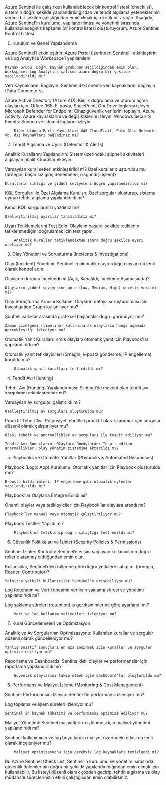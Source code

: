 Azure Sentinel ile çalışırken kullanılabilecek bir kontrol listesi (checklist), sistemin doğru şekilde yapılandırıldığından ve tehdit algılama yeteneklerinin verimli bir şekilde çalıştığından emin olmak için kritik bir araçtır. Aşağıda, Azure Sentinel'in kurulumu, yapılandırılması ve yönetimi sırasında kullanabileceğiniz kapsamlı bir kontrol listesi oluşturuyorum.
Azure Sentinel Kontrol Listesi
1. Kurulum ve Genel Yapılandırma

Azure Sentinel’i etkinleştirin: Azure Portal üzerinden Sentinel’i etkinleştirin ve Log Analytics Workspace’i yapılandırın.

    Kaynak Grubu: Doğru kaynak grubunun seçildiğinden emin olun.
    Workspace: Log Analytics çalışma alanı doğru bir şekilde yapılandırıldı mı?

Veri Kaynaklarını Bağlayın: Sentinel'deki önemli veri kaynaklarını bağlayın (Data Connectors).

Azure Active Directory (Azure AD): Kimlik doğrulama ve oturum açma olayları için.
Office 365: E-posta, SharePoint, OneDrive loglarını izleyin.
Microsoft Defender for Endpoint: Cihaz güvenlik verilerini toplayın.
Azure Activity: Azure kaynaklarını ve değişikliklerini izleyin.
Windows Security Events: Sunucu ve istemci loglarını izleyin.

        Diğer Üçüncü Parti Kaynaklar: AWS CloudTrail, Palo Alto Networks vb. dış kaynakları bağladınız mı?

2. Tehdit Algılama ve Uyarı (Detection & Alerts)

Analitik Kurallarını Yapılandırın: Sistem üzerindeki şüpheli aktiviteleri algılayan analitik kurallar ekleyin.

Varsayılan kural setleri etkinleştirildi mi?
Özel kurallar oluşturuldu mu (örneğin, başarısız giriş denemeleri, olağandışı işlem)?

    Kuralların sıklığı ve şiddet seviyeleri doğru yapılandırıldı mı?

KQL Sorguları ile Özel Algılama Kuralları: Özel sorgular oluşturup, sisteme uygun tehdit algılama yapılandırıldı mı?

Kendi KQL sorgularınızı yazdınız mı?

    Özelleştirilmiş uyarılar tanımladınız mı?

Uyarı Tetiklemelerini Test Edin: Olayların başarılı şekilde tetiklenip tetiklenmediğini doğrulamak için test yapın.

        Analitik kurallar tetiklendikten sonra doğru şekilde uyarı üretiyor mu?

3. Olay Yönetimi ve Soruşturma (Incidents & Investigations)

Olay (Incident) Yönetimi: Sentinel’in otomatik oluşturduğu olayları düzenli olarak kontrol edin.

Olayların durumu incelendi mi (Açık, Kapatıldı, İnceleme Aşamasında)?

    Olayların şiddet seviyesine göre (Low, Medium, High) öncelik verildi mi?

Olay Soruşturma Aracını Kullanın: Olayların detaylı soruşturulması için Investigation Graph kullanılıyor mu?

Şüpheli varlıklar arasında grafiksel bağlantılar doğru görünüyor mu?

    Zaman çizelgesi (timeline) kullanılarak olayların hangi aşamada gerçekleştiği izleniyor mu?

Otomatik Yanıt Kuralları: Kritik olaylara otomatik yanıt için Playbook'lar yapılandırıldı mı?

Otomatik yanıt tetikleyicileri (örneğin, e-posta gönderme, IP engelleme) kuruldu mu?

        Otomatik yanıt kuralları test edildi mi?

4. Tehdit Avı (Hunting)

Tehdit Avı (Hunting) Yapılandırması: Sentinel’de mevcut olan tehdit avı sorgularını etkinleştirdiniz mi?

Varsayılan av sorguları çalıştırıldı mı?

    Özelleştirilmiş av sorguları oluşturuldu mu?

Proaktif Tehdit Avı: Potansiyel tehditleri proaktif olarak taramak için sorgular düzenli olarak çalıştırılıyor mu?

    Olası tehdit ve anormallikler av sorguları ile tespit ediliyor mu?

    Tehdit Avı Sonuçlarını Olaylara Dönüştürün: Tespit edilen anormallikler, olay yönetim sistemine aktarıldı mı?

5. Playbooks ve Otomatik Yanıtlar (Playbooks & Automated Responses)

Playbook (Logic App) Kurulumu: Otomatik yanıtlar için Playbook oluşturuldu mu?

    E-posta bildirimleri, IP engelleme gibi otomatik eylemler yapılandırıldı mı?

Playbook'lar Olaylarla Entegre Edildi mi?

Önemli olaylar veya tetikleyiciler için Playbook’lar olaylara atandı mı?

    Playbook’lar manuel veya otomatik çalıştırılıyor mu?

Playbook Testleri Yapıldı mı?

        Playbook’un tetiklenip doğru çalıştığı test edildi mi?

6. Güvenlik Politikaları ve İzinler (Security Policies & Permissions)

Sentinel İzinleri Kontrolü: Sentinel’e erişim sağlayan kullanıcıların doğru rollerle atanmış olduğundan emin olun.

Kullanıcılar, Sentinel’deki rollerine göre doğru yetkilere sahip mi (örneğin, Reader, Contributor)?

    Yalnızca yetkili kullanıcılar Sentinel'e erişebiliyor mu?

Log Retention ve Veri Yönetimi: Verilerin saklama süresi ve yönetimi yapılandırıldı mı?

Log saklama süreleri (retention) iş gereksinimlerine göre ayarlandı mı?

        Veri ve log kullanım maliyetleri izleniyor mu?

7. Kural Güncellemeleri ve Optimizasyon

Analitik ve Av Sorgularının Optimizasyonu: Kullanılan kurallar ve sorgular düzenli olarak güncelleniyor mu?

    Yanlış pozitif sonuçları en aza indirmek için kurallar ve sorgular optimize ediliyor mu?

Raporlama ve Dashboards: Sentinel’deki olaylar ve performanslar için raporlama yapılandırıldı mı?

        Güvenlik olaylarını takip etmek için dashboard’lar oluşturuldu mu?

8. Performans ve Maliyet İzleme (Monitoring & Cost Management)

Sentinel Performansını İzleyin: Sentinel’in performansı izleniyor mu?

Log toplama ve işlem süreleri izleniyor mu?

    Sentinel'in kaynak tüketimi ve performansı optimize ediliyor mu?

Maliyet Yönetimi: Sentinel maliyetlerinin izlenmesi için maliyet yönetimi yapılandırıldı mı?

Sentinel kullanımının ve log boyutlarının maliyet üzerindeki etkisi düzenli olarak inceleniyor mu?

        Maliyet optimizasyonu için gereksiz log kaynakları temizlendi mi?

Bu Azure Sentinel Check List, Sentinel’in kurulumu ve yönetimi sırasında güvenlik önlemlerinin doğru bir şekilde yapılandırıldığından emin olmak için kullanılabilir. Bu listeyi düzenli olarak gözden geçirip, tehdit algılama ve olay müdahale süreçlerinizin etkili çalıştığından emin olabilirsiniz.
